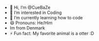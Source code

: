 - 👋 Hi, I’m @CueBaZe
- 👀 I’m interested in Coding
- 🌱 I’m currently learning how to code
- 😄 Pronouns: He/Him
- Im from Denmark
- ⚡ Fun fact: My favorite animal is a otter :D

<!---
CueBaZe/CueBaZe is a ✨ special ✨ repository because its `README.md` (this file) appears on your GitHub profile.
You can click the Preview link to take a look at your changes.
--->

